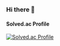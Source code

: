 ### Hi there 👋

#### Solved.ac Profile
[![Solved.ac Profile](http://mazassumnida.wtf/api/v2/generate_badge?boj=rmatkddls)](https://solved.ac/rmatkddls/)


<!--
**sangingeum/sangingeum** is a ✨ _special_ ✨ repository because its `README.md` (this file) appears on your GitHub profile.

Here are some ideas to get you started:

- 🔭 I’m currently working on ...
- 🌱 I’m currently learning ...
- 👯 I’m looking to collaborate on ...
- 🤔 I’m looking for help with ...
- 💬 Ask me about ...
- 📫 How to reach me: ...
- 😄 Pronouns: ...
- ⚡ Fun fact: ...
-->
